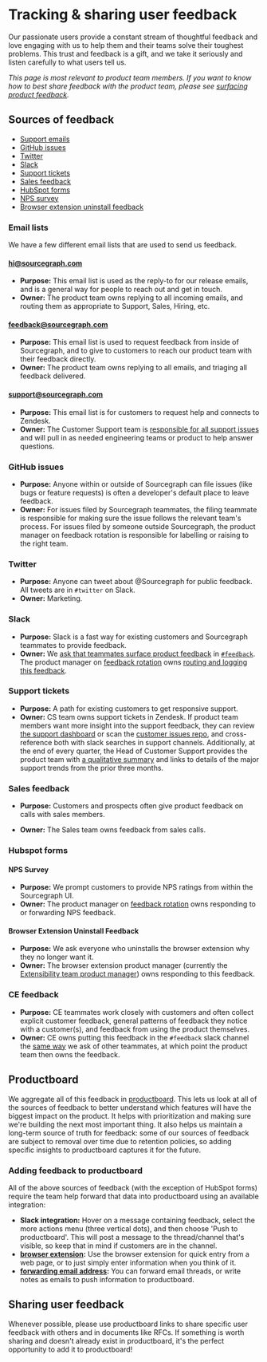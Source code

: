 # Tracking & sharing user feedback

Our passionate users provide a constant stream of thoughtful feedback and love engaging with us to help them and their teams solve their toughest problems. This trust and feedback is a gift, and we take it seriously and listen carefully to what users tell us.

_This page is most relevant to product team members. If you want to know how to best share feedback with the product team, please see [surfacing product feedback](../surfacing_product_feedback.md)._

## Sources of feedback

- [Support emails](#support-sourcegraph-com)
- [GitHub issues](#github-issues)
- [Twitter](#twitter)
- [Slack](#slack)
- [Support tickets](#support-tickets)
- [Sales feedback](#sales-feedback)
- [HubSpot forms](#hubspot-forms)
- [NPS survey](#nps-survey)
- [Browser extension uninstall feedback](#browser-extension-uninstall-feedback)

### Email lists

We have a few different email lists that are used to send us feedback.

#### hi@sourcegraph.com

- **Purpose:** This email list is used as the reply-to for our release emails, and is a general way for people to reach out and get in touch.
- **Owner:** The product team owns replying to all incoming emails, and routing them as appropriate to Support, Sales, Hiring, etc.

#### feedback@sourcegraph.com

- **Purpose:** This email list is used to request feedback from inside of Sourcegraph, and to give to customers to reach our product team with their feedback directly.
- **Owner:** The product team owns replying to all emails, and triaging all feedback delivered.

#### support@sourcegraph.com

- **Purpose:** This email list is for customers to request help and connects to Zendesk.
- **Owner:** The Customer Support team is [responsible for all support issues](../../support/support-workflow.md#support-workflow) and will pull in as needed engineering teams or product to help answer questions.

### GitHub issues

- **Purpose:** Anyone within or outside of Sourcegraph can file issues (like bugs or feature requests) is often a developer's default place to leave feedback.
- **Owner:** For issues filed by Sourcegraph teammates, the filing teammate is responsible for making sure the issue follows the relevant team's process. For issues filed by someone outside Sourcegraph, the product manager on feedback rotation is responsible for labelling or raising to the right team.

### Twitter

- **Purpose:** Anyone can tweet about @Sourcegraph for public feedback. All tweets are in `#twitter` on Slack.
- **Owner:** Marketing.

### Slack

- **Purpose:** Slack is a fast way for existing customers and Sourcegraph teammates to provide feedback.
- **Owner:** We [ask that teammates surface product feedback](../surfacing_product_feedback.md) in [`#feedback`](https://sourcegraph.slack.com/archives/C0W2E592M). The product manager on [feedback rotation](responding_to_user_feedback.md#feedback-rotation) owns [routing and logging this feedback](responding_to_user_feedback.md#slack-feedback-channel).

### Support tickets

- **Purpose:** A path for existing customers to get responsive support.
- **Owner:** CS team owns support tickets in Zendesk. If product team members want more insight into the support feedback, they can review [the support dashboard](https://sourcegraph.looker.com/dashboards-next/177) or scan the [customer issues repo](https://github.com/sourcegraph/customer/issues), and cross-reference both with slack searches in support channels. Additionally, at the end of every quarter, the Head of Customer Support provides the product team with [a qualitative summary](https://drive.google.com/drive/folders/12kZOFbnXX8vfzLvso1hO-lf-t-HzJIr-?usp=sharing) and links to details of the major support trends from the prior three months.

### Sales feedback

- **Purpose:** Customers and prospects often give product feedback on calls with sales members.

- **Owner:** The Sales team owns feedback from sales calls.

### Hubspot forms

#### NPS Survey

- **Purpose:** We prompt customers to provide NPS ratings from within the Sourcegraph UI.
- **Owner:** The product manager on [feedback rotation](responding_to_user_feedback.md#feedback-rotation) owns responding to or forwarding NPS feedback.

#### Browser Extension Uninstall Feedback

- **Purpose:** We ask everyone who uninstalls the browser extension why they no longer want it.
- **Owner:** The browser extension product manager (currently the [Extensibility team product manager](../../engineering/developer-insights/extensibility/index.md#members)) owns responding to this feedback.

### CE feedback

- **Purpose:** CE teammates work closely with customers and often collect explicit customer feedback, general patterns of feedback they notice with a customer(s), and feedback from using the product themselves.
- **Owner:** CE owns putting this feedback in the `#feedback` slack channel the [same way](../surfacing_product_feedback.md) we ask of other teammates, at which point the product team then owns the feedback.

## Productboard

We aggregate all of this feedback in [productboard](https://sourcegraph.productboard.com/). This lets us look at all of the sources of feedback to better understand which features will have the biggest impact on the product. It helps with prioritization and making sure we're building the next most important thing. It also helps us maintain a long-term source of truth for feedback: some of our sources of feedback are subject to removal over time due to retention policies, so adding specific insights to productboard captures it for the future.

### Adding feedback to productboard

All of the above sources of feedback (with the exception of HubSpot forms) require the team help forward that data into productboard using an available integration:

- **Slack integration:** Hover on a message containing feedback, select the more actions menu (three vertical dots), and then choose 'Push to productboard'. This will post a message to the thread/channel that's visible, so keep that in mind if customers are in the channel.
- **[browser extension](https://chrome.google.com/webstore/detail/productboard-make-product/mlpbdkpkicfkhgagnoamdcimmhdkakni?hl=en):** Use the browser extension for quick entry from a web page, or to just simply enter information when you think of it.
- **[forwarding email address](mailto:inbox-hkpsum5melnwcauyjvztbtsq@inbound.productboard.com):** You can forward email threads, or write notes as emails to push information to productboard.

## Sharing user feedback

Whenever possible, please use productboard links to share specific user feedback with others and in documents like RFCs. If something is worth sharing and doesn't already exist in productboard, it's the perfect opportunity to add it to productboard!
